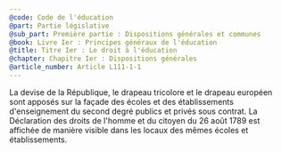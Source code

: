 ```yaml
---
@code: Code de l'éducation
@part: Partie législative
@sub_part: Première partie : Dispositions générales et communes
@book: Livre Ier : Principes généraux de l'éducation
@title: Titre Ier : Le droit à l'éducation
@chapter: Chapitre Ier : Dispositions générales
@article_number: Article L111-1-1
---
```


La devise de la République, le drapeau tricolore et le drapeau européen sont apposés sur la façade des écoles et des établissements d'enseignement du second degré publics et privés sous contrat. La Déclaration des droits de l'homme et du citoyen du 26 août 1789 est affichée de manière visible dans les locaux des mêmes écoles et établissements.
